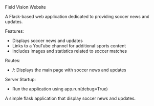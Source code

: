 Field Vision Website

A Flask-based web application dedicated to providing soccer news and updates.


Features:

- Displays soccer news and updates
- Links to a YouTube channel for additional sports content
- Includes images and statistics related to soccer matches

Routes:

- /: Displays the main page with soccer news and updates

Server Startup:

- Run the application using app.run(debug=True)

A simple flask application that display soccer news and updates.
